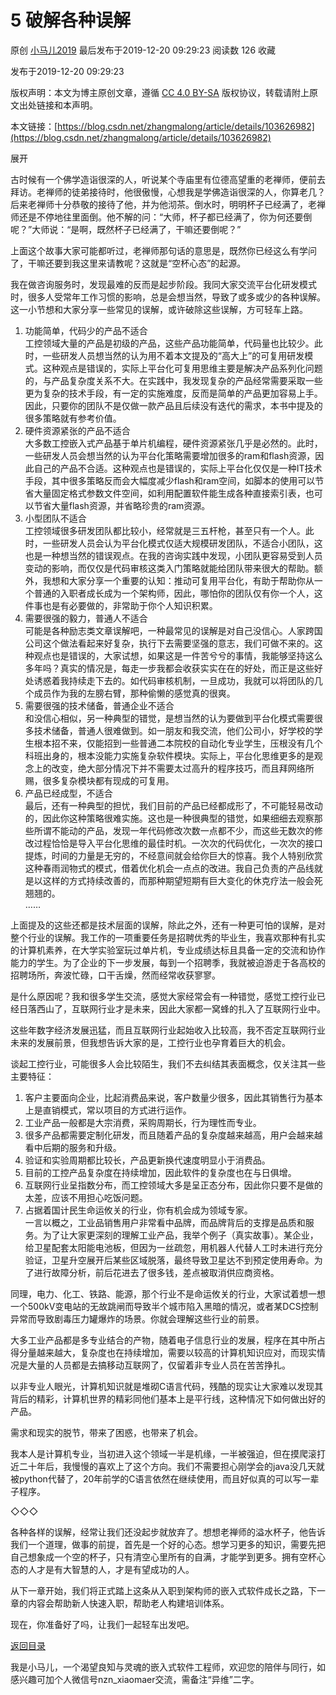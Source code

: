 5 破解各种误解
==========

原创 [小马儿2019](https://me.csdn.net/zhangmalong) 最后发布于2019-12-20 09:29:23 阅读数 126 收藏

发布于2019-12-20 09:29:23

[](http://creativecommons.org/licenses/by-sa/4.0/)版权声明：本文为博主原创文章，遵循 [CC 4.0 BY-SA](http://creativecommons.org/licenses/by-sa/4.0/) 版权协议，转载请附上原文出处链接和本声明。

本文链接：[https://blog.csdn.net/zhangmalong/article/details/103626982](https://blog.csdn.net/zhangmalong/article/details/103626982)

展开

古时候有一个佛学造诣很深的人，听说某个寺庙里有位德高望重的老禅师，便前去拜访。老禅师的徒弟接待时，他很傲慢，心想我是学佛造诣很深的人，你算老几？后来老禅师十分恭敬的接待了他，并为他沏茶。倒水时，明明杯子已经满了，老禅师还是不停地往里面倒。他不解的问：“大师，杯子都已经满了，你为何还要倒呢？”大师说：“是啊，既然杯子已经满了，干嘛还要倒呢？”

上面这个故事大家可能都听过，老禅师那句话的意思是，既然你已经这么有学问了，干嘛还要到我这里来请教呢？这就是“空杯心态”的起源。

我在做咨询服务时，发现最难的反而是起步阶段。我同大家交流平台化研发模式时，很多人受常年工作习惯的影响，总是会想当然，导致了或多或少的各种误解。这一小节想和大家分享一些常见的误解，或许破除这些误解，方可轻车上路。

1.  功能简单，代码少的产品不适合<br>
    工控领域大量的产品是初级的产品，这些产品功能简单，代码量也比较少。此时，一些研发人员想当然的认为用不着本文提及的“高大上”的可复用研发模式。这种观点是错误的，实际上平台化可复用思维主要是解决产品系列化问题的，与产品复杂度关系不大。在实践中，我发现复杂的产品经常需要采取一些更为复杂的技术手段，有一定的实施难度，反而是简单的产品更加容易上手。因此，只要你的团队不是仅做一款产品且后续没有迭代的需求，本书中提及的很多策略就有参考价值。<br>
2.  硬件资源紧张的产品不适合<br>
    大多数工控嵌入式产品基于单片机编程，硬件资源紧张几乎是必然的。此时，一些研发人员会想当然的认为平台化策略需要增加很多的ram和flash资源，因此自己的产品不合适。这种观点也是错误的，实际上平台化仅仅是一种IT技术手段，其中很多策略反而会大幅度减少flash和ram空间，如脚本的使用可以节省大量固定格式参数文件空间，如利用配置软件能生成各种直接索引表，也可以节省大量flash资源，并省略珍贵的ram资源。<br>
3.  小型团队不适合<br>
    工控领域很多研发团队都比较小，经常就是三五杆枪，甚至只有一个人。此时，一些研发人员会认为平台化模式仅适大规模研发团队，不适合小团队，这也是一种想当然的错误观点。在我的咨询实践中发现，小团队更容易受到人员变动的影响，而仅仅是代码审核这类入门策略就能给团队带来很大的帮助。额外，我想和大家分享一个重要的认知：推动可复用平台化，有助于帮助你从一个普通的入职者成长成为一个架构师，因此，哪怕你的团队仅有你一个人，这件事也是有必要做的，非常助于你个人知识积累。<br>
4.  需要很强的毅力，普通人不适合<br>
    可能是各种励志类文章误解吧，一种最常见的误解是对自己没信心。人家跨国公司这个做法看起来好复杂，执行下去需要坚强的意志，我们可做不来的。这种观点也是错误的，大家试想，如果这是一件苦兮兮的事情，我能够坚持这么多年吗？真实的情况是，每走一步我都会收获实实在在的好处，而正是这些好处诱惑着我持续走下去的。如代码审核机制，一旦成功，我就可以将团队的几个成员作为我的左膀右臂，那种偷懒的感觉真的很爽。<br>
5.  需要很强的技术储备，普通企业不适合<br>
    和没信心相似，另一种典型的错觉，是想当然的认为要做到平台化模式需要很多技术储备，普通人很难做到。如一朋友和我交流，他们公司小，好学校的学生根本招不来，仅能招到一些普通二本院校的自动化专业学生，压根没有几个科班出身的，根本没能力实施复杂软件模块。实际上，平台化思维更多的是观念上的改变，绝大部分情况下并不需要太过高升的程序技巧，而且拜网络所赐，很多复杂模块都有现成的可复用。<br>
6.  产品已经成型，不适合<br>
    最后，还有一种典型的担忧，我们目前的产品已经都成形了，不可能轻易改动的，因此你这种策略很难实施。这也是一种很典型的错觉，如果细细去观察那些所谓不能动的产品，发现一年代码修改次数一点都不少，而这些无数次的修改过程恰恰是导入平台化思维的最佳时机。一次次的代码优化，一次次的接口提炼，时间的力量是无穷的，不经意间就会给你巨大的惊喜。我个人特别欣赏这种春雨润物式的模式，借着优化机会一点点的改进。我自己负责的产品线就是以这样的方式持续改善的，而那种期望短期有巨大变化的休克疗法一般会死翘翘的。<br>
    ……

上面提及的这些还都是技术层面的误解，除此之外，还有一种更可怕的误解，是对整个行业的误解。我工作的一项重要任务是招聘优秀的毕业生，我喜欢那种有扎实的计算机素养，在大学实验室玩过单片机，专业成绩达标且具备一定的交流和协作能力的学生。为了企业的下一步发展，每到一个招聘季，我就被迫游走于各高校的招聘场所，奔波忙碌，口干舌燥，然而经常收获寥寥。

是什么原因呢？我和很多学生交流，感觉大家经常会有一种错觉，感觉工控行业已经日落西山了，互联网行业才是未来，因此大家都一窝蜂的扎入了互联网行业中。

这些年数字经济发展迅猛，而且互联网行业起始收入比较高，我不否定互联网行业未来的发展前景，但我想告诉大家的是，工控行业也孕育着巨大的机会。

谈起工控行业，可能很多人会比较陌生，我们不去纠结其表面概念，仅关注其一些主要特征：

1.  客户主要面向企业，比起消费品来说，客户数量少很多，因此其销售行为基本上是直销模式，常以项目的方式进行运作。<br>
2.  工业产品一般都是大宗消费，采购周期长，行为理性而专业。<br>
3.  很多产品都需要定制化研发，而且随着产品的复杂度越来越高，用户会越来越看中后期的服务和升级。<br>
4.  验证和实验周期都比较长，产品更新换代速度明显小于消费品。<br>
5.  目前的工控产品复杂度在持续增加，因此软件的复杂度也在与日俱增。<br>
6.  互联网行业呈指数分布，而工控领域大多是呈正态分布，因此你只要不是做的太差，应该不用担心吃饭问题。<br>
7.  占据着国计民生命运攸关的行业，你有机会成为领域专家。<br>
    一言以概之，工业品销售用户非常看中品牌，而品牌背后的支撑是品质和服务。为了让大家更深刻的理解工业产品，我举个例子（真实故事）。某企业，给卫星配套太阳能电池板，但因为一丝疏忽，用机器人代替人工时未进行充分验证，卫星升空展开后某些区域脱落，最终导致卫星达不到预定使用寿命。为了进行故障分析，前后花进去了很多钱，差点被取消供应商资格。

同理，电力、化工、铁路、能源，那个行业不是命运攸关的行业，大家试着想一想一个500kV变电站的无故跳闸而导致半个城市陷入黑暗的情况，或者某DCS控制异常而导致剧毒压力罐爆炸的场景。你就会理解这些行业的前景。

大多工业产品都是多专业结合的产物，随着电子信息行业的发展，程序在其中所占得分量越来越大，复杂度也在持续增加，需要以较高的计算机知识应对，而现实情况是大量的人员都是去搞移动互联网了，仅留着非专业人员在苦苦挣扎。

以非专业人眼光，计算机知识就是堆砌C语言代码，残酷的现实让大家难以发现其背后的精彩，计算机世界的精彩同他们基本上是平行线，这种情况下如何做出好的产品。

需求和现实的脱节，带来了困惑，也带来了机会。

我本人是计算机专业，当初进入这个领域一半是机缘，一半被强迫，但在摸爬滚打近二十年后，我慢慢的喜欢上了这个方向。我们不需要担心刚学会的java没几天就被python代替了，20年前学的C语言依然在继续使用，而且好似真的可以写一辈子程序。

◇◇◇

各种各样的误解，经常让我们还没起步就放弃了。想想老禅师的溢水杯子，他告诉我们一个道理，做事的前提，首先是一个好的心态。想学习更多的知识，需要先把自己想象成一个空的杯子，只有清空心里所有的自满，才能学到更多。拥有空杯心态的人才是有大智慧的人，才是有望成功的人。

从下一章开始，我们将正式踏上这条从入职到架构师的嵌入式软件成长之路，下一章的内容会帮助新人快速入职，帮助老人构建培训体系。

现在，你准备好了吗，让我们一起轻车出发吧。

[返回目录](https://blog.csdn.net/zhangmalong/article/details/103197670)

我是小马儿，一个渴望良知与灵魂的嵌入式软件工程师，欢迎您的陪伴与同行，如感兴趣可加个人微信号nzn_xiaomaer交流，需备注“异维”二字。
